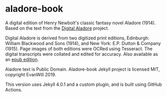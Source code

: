 # aladore-book

A digital edition of Henry Newbolt's classic fantasy novel Aladore (1914).
Based on the text from the [Digital Aladore](https://digitalaladore.wordpress.com/) project.

Digital Aladore is derived from two digitized print editions, Edinburgh: William Blackwood and Sons (1914), and New York: E.P. Dutton & Company (1915).
Page images of both editions were OCRed using Tesseract. 
The digital transcripts were collated and edited for accuracy.
Also available as an [epub edition](https://archive.org/details/AladoreHenryNewbolt3).

Aladore text is Public Domain. 
Aladore-book Jekyll project is licensed MIT, copyright EvanWill 2019.

This version uses Jekyll 4.0.1 and a custom plugin, and is built using GitHub Actions.

